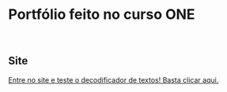 # Portfólio feito no curso ONE

<br>

## Site

<a href="https://higortsilva.github.io/text-decoder/" target="_blank" rel="noopener noreferer">Entre no site e teste o decodificador de textos! Basta clicar aqui.</a>
